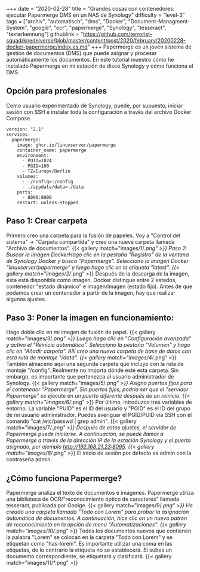 +++
date = "2020-02-28"
title = "Grandes cosas con contenedores: ejecutar Papermerge DMS en un NAS de Synology"
difficulty = "level-3"
tags = ["archiv", "automatisch", "dms", "Docker", "Document-Managment-System", "google", "ocr", "papermerge", "Synology", "tesseract", "texterkennung"]
githublink = "https://github.com/terrorist-squad/knedelverse/blob/master/content/post/2020/february/20200228-docker-papermerge/index.es.md"
+++
Papermerge es un joven sistema de gestión de documentos (DMS) que puede asignar y procesar automáticamente los documentos. En este tutorial muestro cómo he instalado Papermerge en mi estación de disco Synology y cómo funciona el DMS.
## Opción para profesionales
Como usuario experimentado de Synology, puede, por supuesto, iniciar sesión con SSH e instalar toda la configuración a través del archivo Docker Compose.
```
version: "2.1"
services:
  papermerge:
    image: ghcr.io/linuxserver/papermerge
    container_name: papermerge
    environment:
      - PUID=1024
      - PGID=100
      - TZ=Europe/Berlin
    volumes:
      - ./config>:/config
      - ./appdata/data>:/data
    ports:
      - 8090:8000
    restart: unless-stopped

```

## Paso 1: Crear carpeta
Primero creo una carpeta para la fusión de papeles. Voy a "Control del sistema" -> "Carpeta compartida" y creo una nueva carpeta llamada "Archivo de documentos".
{{< gallery match="images/1/*.png" >}}
Paso 2: Buscar la imagen DockerHago clic en la pestaña "Registro" de la ventana de Synology Docker y busco "Papermerge". Selecciono la imagen Docker "linuxserver/papermerge" y luego hago clic en la etiqueta "latest".
{{< gallery match="images/2/*.png" >}}
Después de la descarga de la imagen, ésta está disponible como imagen. Docker distingue entre 2 estados, contenedor "estado dinámico" e imagen/imagen (estado fijo). Antes de que podamos crear un contenedor a partir de la imagen, hay que realizar algunos ajustes.
## Paso 3: Poner la imagen en funcionamiento:
Hago doble clic en mi imagen de fusión de papel.
{{< gallery match="images/3/*.png" >}}
Luego hago clic en "Configuración avanzada" y activo el "Reinicio automático". Selecciono la pestaña "Volumen" y hago clic en "Añadir carpeta". Allí creo una nueva carpeta de base de datos con esta ruta de montaje "/data".
{{< gallery match="images/4/*.png" >}}
También almaceno aquí una segunda carpeta que incluyo con la ruta de montaje "/config". Realmente no importa dónde esté esta carpeta. Sin embargo, es importante que pertenezca al usuario administrador de Synology.
{{< gallery match="images/5/*.png" >}}
Asigno puertos fijos para el contenedor "Papermerge". Sin puertos fijos, podría ser que el "servidor Papermerge" se ejecute en un puerto diferente después de un reinicio.
{{< gallery match="images/6/*.png" >}}
Por último, introduzco tres variables de entorno. La variable "PUID" es el ID del usuario y "PGID" es el ID del grupo de mi usuario administrador. Puedes averiguar el PGID/PUID vía SSH con el comando "cat /etc/passwd | grep admin".
{{< gallery match="images/7/*.png" >}}
Después de estos ajustes, el servidor de Papermerge puede iniciarse. A continuación, se puede llamar a Papermerge a través de la dirección IP de la estación Synology y el puerto asignado, por ejemplo http://192.168.21.23:8095.
{{< gallery match="images/8/*.png" >}}
El inicio de sesión por defecto es admin con la contraseña admin.
## ¿Cómo funciona Papermerge?
Papermerge analiza el texto de documentos e imágenes. Papermerge utiliza una biblioteca de OCR/"reconocimiento óptico de caracteres" llamada tesseract, publicada por Goolge.
{{< gallery match="images/9/*.png" >}}
He creado una carpeta llamada "Todo con Lorem" para probar la asignación automática de documentos. A continuación, hice clic en un nuevo patrón de reconocimiento en la opción de menú "Automatizaciones".
{{< gallery match="images/10/*.png" >}}
Todos los documentos nuevos que contienen la palabra "Lorem" se colocan en la carpeta "Todo con Lorem" y se etiquetan como "has-lorem". Es importante utilizar una coma en las etiquetas, de lo contrario la etiqueta no se establecerá. Si subes un documento correspondiente, se etiquetará y clasificará.
{{< gallery match="images/11/*.png" >}}